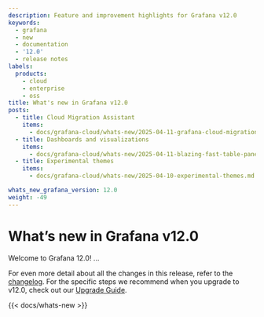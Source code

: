 ```yaml
---
description: Feature and improvement highlights for Grafana v12.0
keywords:
  - grafana
  - new
  - documentation
  - '12.0'
  - release notes
labels:
  products:
    - cloud
    - enterprise
    - oss
title: What's new in Grafana v12.0
posts:
  - title: Cloud Migration Assistant
    items:
      - docs/grafana-cloud/whats-new/2025-04-11-grafana-cloud-migration-assistant-now-generally-available.md
  - title: Dashboards and visualizations
    items:
      - docs/grafana-cloud/whats-new/2025-04-11-blazing-fast-table-panel.md
  - title: Experimental themes
    items:
      - docs/grafana-cloud/whats-new/2025-04-10-experimental-themes.md

whats_new_grafana_version: 12.0
weight: -49
---
```


# What’s new in Grafana v12.0

Welcome to Grafana 12.0! ...

<!-- {{< youtube id=TODO >}} -->

For even more detail about all the changes in this release, refer to the [changelog](https://github.com/grafana/grafana/blob/main/CHANGELOG.md). For the specific steps we recommend when you upgrade to v12.0, check out our [Upgrade Guide](https://grafana.com/docs/grafana/<GRAFANA_VERSION>/upgrade-guide/upgrade-v12.0/).

{{< docs/whats-new  >}}
